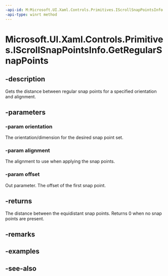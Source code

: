 ```yaml
---
-api-id: M:Microsoft.UI.Xaml.Controls.Primitives.IScrollSnapPointsInfo.GetRegularSnapPoints(Microsoft.UI.Xaml.Controls.Orientation,Microsoft.UI.Xaml.Controls.Primitives.SnapPointsAlignment,System.Single@)
-api-type: winrt method
---
```


<!-- Method syntax
public float GetRegularSnapPoints(Windows.UI.Xaml.Controls.Orientation orientation, Windows.UI.Xaml.Controls.Primitives.SnapPointsAlignment alignment, System.Single offset)
-->

# Microsoft.UI.Xaml.Controls.Primitives.IScrollSnapPointsInfo.GetRegularSnapPoints

## -description
Gets the distance between regular snap points for a specified orientation and alignment.

## -parameters
### -param orientation
The orientation/dimension for the desired snap point set.

### -param alignment
The alignment to use when applying the snap points.

### -param offset
Out parameter. The offset of the first snap point.

## -returns
The distance between the equidistant snap points. Returns 0 when no snap points are present.

## -remarks

## -examples

## -see-also
